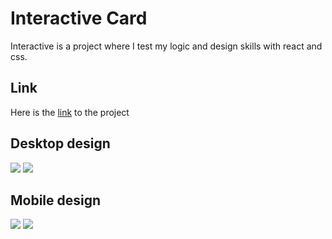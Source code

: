 # Interactive Card

Interactive is a project where I test my logic and design skills with react and css.

## Link

Here is the [link](https://interactive-rating-e8616.web.app/) to the project

## Desktop design

[![](http://imgfz.com/i/uNAowQn.png)](http://imgfz.com/i/uNAowQn.png)
[![](http://imgfz.com/i/BwyaJE4.png)](http://imgfz.com/i/BwyaJE4.png)

## Mobile design

[![](http://imgfz.com/i/XA5foPG.png)](http://imgfz.com/i/XA5foPG.png)
[![](http://imgfz.com/i/cRzIAfn.png)](http://imgfz.com/i/cRzIAfn.png)
